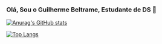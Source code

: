 ### Olá, Sou o Guilherme Beltrame, Estudante de DS 👋

[![Anurag's GitHub stats](https://github-readme-stats.vercel.app/api?username=Guilherme-Beltrame&show_icons=true&show_icons=true&theme=gotham)](https://github.com/anuraghazra/github-readme-stats)

[![Top Langs](https://github-readme-stats.vercel.app/api/top-langs/?username=Guilherme-Beltrame&theme=gotham)](https://github.com/anuraghazra/github-readme-stats)
